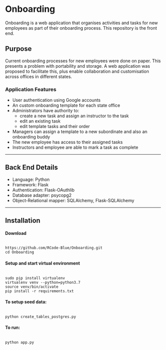 <h1>Onboarding</h1>
Onboarding is a web application that organises activities and tasks for new employees as part of their onboarding process. This repository is the front end.

<h2>Purpose</h2>
Current onboarding processes for new employees were done on paper. This presents a problem with portability and storage. A web application was proposed to facilitate this, plus enable collaboration and customisation across offices in different states.

<h3>Application Features</h3>
<ul>
<li>User authentication using Google accounts</li>
<li>An custom onboarding template for each state office</li>
<li>Administrators have authority to:
  <ul>
  <li>create a new task and assign an instructor to the task</li>
  <li>edit an existing task</li>
  <li>edit template tasks and their order</li>
  </ul>
<li>Managers can assign a template to a new subordinate and also an onboarding buddy</li>
<li>The new employee has access to their assigned tasks</li>
<li>Instructors and employee are able to mark a task as complete</li>
</ul>

***
<h2>Back End Details</h2>
<ul>
<li>Language: Python</li>
<li>Framework: Flask</li>
<li>Authentication: Flask-OAuthlib</li>
<li>Database adapter: psycopg2</li>
<li>Object-Relational mapper: SQLAlchemy, Flask-SQLAlchemy</li>
</ul>

***

<h2>Installation</h2>
<h4>Download</h4>
<code>
https://github.com/RCode-Blue/Onboarding.git
cd Onboarding
</code>

<h4>Setup and start virtual environment</h4>
<code>
sudo pip install virtualenv
virtualenv venv --python=python3.7
source venv/bin/activate
pip install -r requirements.txt
</code>


<h4>To setup seed data:</h4>
<code>
python create_tables_postgres.py
</code>


<h4>To run:</h4>
<code>
python app.py
</code>

